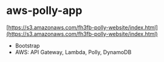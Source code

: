 # aws-polly-app

[https://s3.amazonaws.com/fh3fb-polly-website/index.html](https://s3.amazonaws.com/fh3fb-polly-website/index.html)

- Bootstrap
- AWS: API Gateway, Lambda, Polly, DynamoDB

